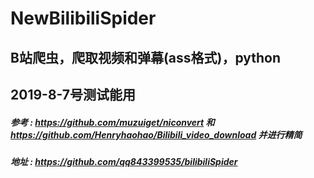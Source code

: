 # NewBilibiliSpider

## B站爬虫，爬取视频和弹幕(ass格式)，python
## 2019-8-7号测试能用

##### 参考 : https://github.com/muzuiget/niconvert 和 https://github.com/Henryhaohao/Bilibili_video_download 并进行精简
##### 地址 : https://github.com/qq843399535/bilibiliSpider
